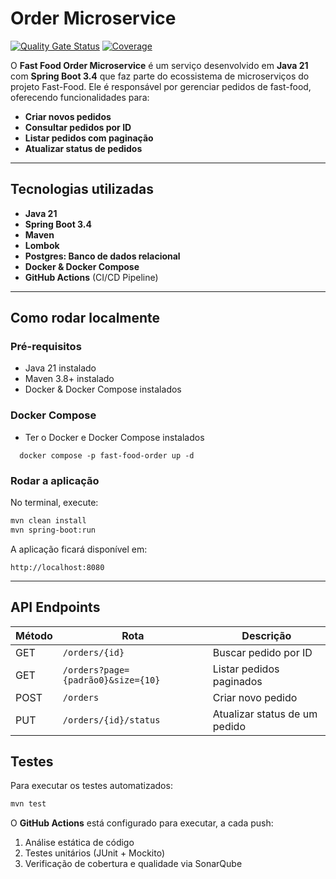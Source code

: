 # Order Microservice

[![Quality Gate Status](https://sonarcloud.io/api/project_badges/measure?project=9SOAT_fast-food-order&metric=alert_status)](https://sonarcloud.io/summary/new_code?id=9SOAT_fast-food-order)
[![Coverage](https://sonarcloud.io/api/project_badges/measure?project=9SOAT_fast-food-order&metric=coverage)](https://sonarcloud.io/summary/new_code?id=9SOAT_fast-food-order)

O **Fast Food Order Microservice** é um serviço desenvolvido em **Java 21** com **Spring Boot 3.4** que faz parte do ecossistema de microserviços do projeto Fast-Food. Ele é responsável por gerenciar pedidos de fast-food, oferecendo funcionalidades para:

- **Criar novos pedidos**  
- **Consultar pedidos por ID**  
- **Listar pedidos com paginação**  
- **Atualizar status de pedidos**  

---

## Tecnologias utilizadas

- **Java 21**  
- **Spring Boot 3.4**  
- **Maven**  
- **Lombok**  
- **Postgres: Banco de dados relacional**
- **Docker & Docker Compose**  
- **GitHub Actions** (CI/CD Pipeline)  

---

## Como rodar localmente

### Pré-requisitos

- Java 21 instalado  
- Maven 3.8+ instalado  
- Docker & Docker Compose instalados  

### Docker Compose

- Ter o Docker e Docker Compose instalados

```shell
  docker compose -p fast-food-order up -d
```

### Rodar a aplicação

No terminal, execute:

```bash
mvn clean install
mvn spring-boot:run
```

A aplicação ficará disponível em:  
```
http://localhost:8080
```

---

## API Endpoints

| Método | Rota                             | Descrição                       |
| ------ | -------------------------------- | ------------------------------- |
| GET    | `/orders/{id}`                   | Buscar pedido por ID            |
| GET    | `/orders?page={padrão0}&size={10}` | Listar pedidos paginados        |
| POST   | `/orders`                        | Criar novo pedido               |
| PUT    | `/orders/{id}/status`            | Atualizar status de um pedido   |


## Testes

Para executar os testes automatizados:

```bash
mvn test
```

O **GitHub Actions** está configurado para executar, a cada push:

1. Análise estática de código  
2. Testes unitários (JUnit + Mockito)  
3. Verificação de cobertura e qualidade via SonarQube  

